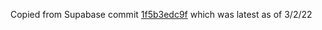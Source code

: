 Copied from Supabase commit [1f5b3edc9f](https://github.com/supabase/supabase/tree/1f5b3edc9f862d9f16883b766c8af273b2207a74/docker) which was latest as of 3/2/22
